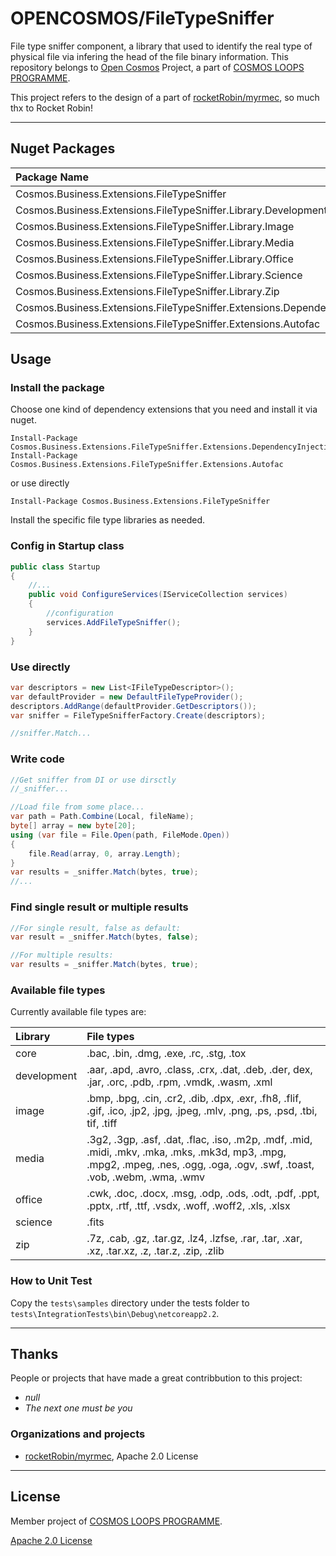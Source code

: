 # OPENCOSMOS/FileTypeSniffer

File type sniffer component, a library that used to identify the real type of physical file via infering the head of the file binary information. This repository belongs to [Open Cosmos](https://github.com/cosmos-open) Project, a part of [COSMOS LOOPS PROGRAMME](https://github.com/cosmos-loops/).

This project refers to the design of a part of [rocketRobin/myrmec](https://github.com/rocketRobin/myrmec), so much thx to Rocket Robin!

---

## Nuget Packages

| Package Name                                                              | Version                                                                                                           | Downloads                                                                                                          |
| :------------------------------------------------------------------------ | :---------------------------------------------------------------------------------------------------------------- | :----------------------------------------------------------------------------------------------------------------- |
| Cosmos.Business.Extensions.FileTypeSniffer                                | ![](https://img.shields.io/nuget/v/Cosmos.Business.Extensions.FileTypeSniffer.svg)                                | ![](https://img.shields.io/nuget/dt/Cosmos.Business.Extensions.FileTypeSniffer.svg)                                |
| Cosmos.Business.Extensions.FileTypeSniffer.Library.Development            | ![](https://img.shields.io/nuget/v/Cosmos.Business.Extensions.FileTypeSniffer.Library.Development.svg)            | ![](https://img.shields.io/nuget/dt/Cosmos.Business.Extensions.FileTypeSniffer.Library.Development.svg)            |
| Cosmos.Business.Extensions.FileTypeSniffer.Library.Image                  | ![](https://img.shields.io/nuget/v/Cosmos.Business.Extensions.FileTypeSniffer.Library.Image.svg)                  | ![](https://img.shields.io/nuget/dt/Cosmos.Business.Extensions.FileTypeSniffer.Library.Image.svg)                  |
| Cosmos.Business.Extensions.FileTypeSniffer.Library.Media                  | ![](https://img.shields.io/nuget/v/Cosmos.Business.Extensions.FileTypeSniffer.Library.Media.svg)                  | ![](https://img.shields.io/nuget/dt/Cosmos.Business.Extensions.FileTypeSniffer.Library.Media.svg)                  |
| Cosmos.Business.Extensions.FileTypeSniffer.Library.Office                 | ![](https://img.shields.io/nuget/v/Cosmos.Business.Extensions.FileTypeSniffer.Library.Office.svg)                 | ![](https://img.shields.io/nuget/dt/Cosmos.Business.Extensions.FileTypeSniffer.Library.Office.svg)                 |
| Cosmos.Business.Extensions.FileTypeSniffer.Library.Science                | ![](https://img.shields.io/nuget/v/Cosmos.Business.Extensions.FileTypeSniffer.Library.Science.svg)                | ![](https://img.shields.io/nuget/dt/Cosmos.Business.Extensions.FileTypeSniffer.Library.Science.svg)                |
| Cosmos.Business.Extensions.FileTypeSniffer.Library.Zip                    | ![](https://img.shields.io/nuget/v/Cosmos.Business.Extensions.FileTypeSniffer.Library.Zip.svg)                    | ![](https://img.shields.io/nuget/dt/Cosmos.Business.Extensions.FileTypeSniffer.Library.Zip.svg)                    |
| Cosmos.Business.Extensions.FileTypeSniffer.Extensions.DependencyInjection | ![](https://img.shields.io/nuget/v/Cosmos.Business.Extensions.FileTypeSniffer.Extensions.DependencyInjection.svg) | ![](https://img.shields.io/nuget/dt/Cosmos.Business.Extensions.FileTypeSniffer.Extensions.DependencyInjection.svg) |
| Cosmos.Business.Extensions.FileTypeSniffer.Extensions.Autofac             | ![](https://img.shields.io/nuget/v/Cosmos.Business.Extensions.FileTypeSniffer.Extensions.Autofac.svg)             | ![](https://img.shields.io/nuget/dt/Cosmos.Business.Extensions.FileTypeSniffer.Extensions.Autofac.svg)             |

## Usage

### Install the package

Choose one kind of dependency extensions that you need and install it via nuget.

```
Install-Package Cosmos.Business.Extensions.FileTypeSniffer.Extensions.DependencyInjection
Install-Package Cosmos.Business.Extensions.FileTypeSniffer.Extensions.Autofac
```

or use directly

```
Install-Package Cosmos.Business.Extensions.FileTypeSniffer
```

Install the specific file type libraries as needed.

### Config in Startup class

```c#
public class Startup
{
    //...
    public void ConfigureServices(IServiceCollection services)
    {
        //configuration
        services.AddFileTypeSniffer();
    }
}
```

### Use directly

```c#
var descriptors = new List<IFileTypeDescriptor>();
var defaultProvider = new DefaultFileTypeProvider();
descriptors.AddRange(defaultProvider.GetDescriptors());
var sniffer = FileTypeSnifferFactory.Create(descriptors);

//sniffer.Match...
```

### Write code

```c#
//Get sniffer from DI or use dirsctly
//_sniffer...

//Load file from some place...
var path = Path.Combine(Local, fileName);
byte[] array = new byte[20];
using (var file = File.Open(path, FileMode.Open))
{
    file.Read(array, 0, array.Length);
}
var results = _sniffer.Match(bytes, true);
//...
```

### Find single result or multiple results

```c#
//For single result, false as default:
var result = _sniffer.Match(bytes, false);

//For multiple results:
var results = _sniffer.Match(bytes, true);
```

### Available file types

Currently available file types are:

| Library     | File types                                                                                                                                                                    |
| :---------- | :---------------------------------------------------------------------------------------------------------------------------------------------------------------------------- |
| core        | .bac, .bin, .dmg, .exe, .rc, .stg, .tox                                                                                                                                       |
| development | .aar, .apd, .avro, .class, .crx, .dat, .deb, .der, dex, .jar, .orc, .pdb, .rpm, .vmdk, .wasm, .xml                                                                            |
| image       | .bmp, .bpg, .cin, .cr2, .dib, .dpx, .exr, .fh8, .flif, .gif, .ico, .jp2, .jpg, .jpeg, .mlv, .png, .ps, .psd, .tbi, tif, .tiff                                                 |
| media       | .3g2, .3gp, .asf, .dat, .flac, .iso, .m2p, .mdf, .mid, .midi, .mkv, .mka, .mks, .mk3d, mp3, .mpg, .mpg2, .mpeg, .nes, .ogg, .oga, .ogv, .swf, .toast, .vob, .webm, .wma, .wmv |
| office      | .cwk, .doc, .docx, .msg, .odp, .ods, .odt, .pdf, .ppt, .pptx, .rtf, .ttf, .vsdx, .woff, .woff2, .xls, .xlsx                                                                   |
| science     | .fits                                                                                                                                                                         |
| zip         | .7z, .cab, .gz, .tar.gz, .lz4, .lzfse, .rar, .tar, .xar, .xz, .tar.xz, .z, .tar.z, .zip, .zlib                                                                                |

### How to Unit Test

Copy the `tests\samples` directory under the tests folder to `tests\IntegrationTests\bin\Debug\netcoreapp2.2`.

---

## Thanks

People or projects that have made a great contribbution to this project:

- _null_
- _The next one must be you_

### Organizations and projects

- [rocketRobin/myrmec](https://github.com/rocketRobin/myrmec), Apache 2.0 License

---

## License

Member project of [COSMOS LOOPS PROGRAMME](https://github.com/cosmos-loops).

[Apache 2.0 License](/LICENSE)
